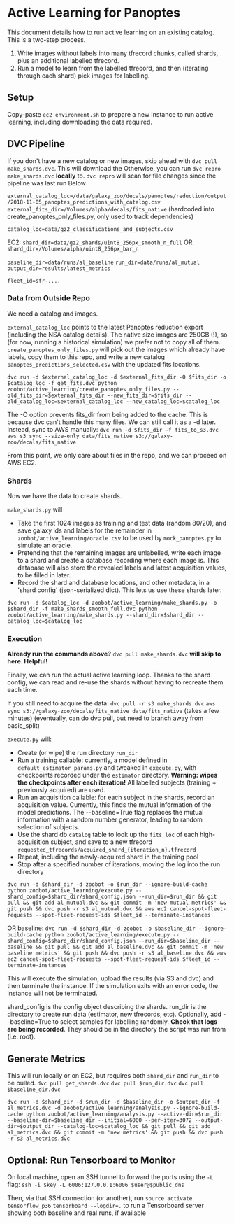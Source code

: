 # Active Learning for Panoptes

This document details how to run active learning on an existing catalog. This is a two-step process.
1. Write images without labels into many tfrecord chunks, called shards, plus an additional labelled tfrecord.
2. Run a model to learn from the labelled tfrecord, and then (iterating through each shard) pick images for labelling.

## Setup

Copy-paste `ec2_environment.sh` to prepare a new instance to run active learning, including downloading the data required.

## DVC Pipeline

If you don't have a new catalog or new images, skip ahead with `dvc pull make_shards.dvc`. 
This will download the 
Otherwise, you can run `dvc repro make_shards.dvc` **locally** to. `dvc repro` will scan for file changes since the pipeline was last run 
Below


`external_catalog_loc=/data/galaxy_zoo/decals/panoptes/reduction/output/2018-11-05_panoptes_predictions_with_catalog.csv`
`external_fits_dir=/Volumes/alpha/decals/fits_native` (hardcoded into create_panoptes_only_files.py, only used to track dependencies)

`catalog_loc=data/gz2_classifications_and_subjects.csv`

EC2:
`shard_dir=data/gz2_shards/uint8_256px_smooth_n_full`
OR
`shard_dir=/Volumes/alpha/uint8_256px_bar_n`

`baseline_dir=data/runs/al_baseline`
`run_dir=data/runs/al_mutual`
`output_dir=results/latest_metrics`

`fleet_id=sfr-....`
### Data from Outside Repo

We need a catalog and images. 

`external_catalog_loc` points to the latest Panoptes reduction export (including the NSA catalog details).
The native size images are 250GB (!), so (for now, running a historical simulation) we prefer not to copy all of them.
`create_panoptes_only_files.py` will pick out the images which already have labels, copy them to this repo, and write a new catalog `panoptes_predictions_selected.csv` with the updated fits locations.

`dvc run -d $external_catalog_loc -d $external_fits_dir -O $fits_dir -o $catalog_loc -f get_fits.dvc python zoobot/active_learning/create_panoptes_only_files.py --old_fits_dir=$external_fits_dir --new_fits_dir=$fits_dir --old_catalog_loc=$external_catalog_loc --new_catalog_loc=$catalog_loc`

The -O option prevents fits_dir from being added to the cache. This is because dvc can't handle this many files. We can still call it as a -d later. Instead, sync to AWS manually:
`dvc run -d $fits_dir -f fits_to_s3.dvc aws s3 sync --size-only data/fits_native s3://galaxy-zoo/decals/fits_native`

From this point, we only care about files in the repo, and we can proceed on AWS EC2.

### Shards

Now we have the data to create shards. 

`make_shards.py` will 
- Take the first 1024 images as training and test data (random 80/20), and save galaxy ids and labels for the remainder in `zoobot/active_learning/oracle.csv` to be used by `mock_panoptes.py` to simulate an oracle.
- Pretending that the remaining images are unlabelled, write each image to a shard and create a database recording where each image is. This database will also store the revealed labels and latest acquisition values, to be filled in later.
- Record the shard and database locations, and other metadata, in a 'shard config' (json-serialized dict). This lets us use these shards later.

`dvc run -d $catalog_loc -d zoobot/active_learning/make_shards.py -o $shard_dir -f make_shards_smooth_full.dvc python zoobot/active_learning/make_shards.py --shard_dir=$shard_dir --catalog_loc=$catalog_loc`

### Execution

**Already run the commands above?** `dvc pull make_shards.dvc` **will skip to here. Helpful!**


Finally, we can run the actual active learning loop. Thanks to the shard config, we can read and re-use the shards without having to recreate them each time.

If you still need to acquire the data:
`dvc pull -r s3 make_shards.dvc`
`aws sync s3://galaxy-zoo/decals/fits_native data/fits_native` (takes a few minutes)
(eventually, can do dvc pull, but need to branch away from basic_split)

`execute.py` will:
- Create (or wipe) the run directory `run_dir`
- Run a training callable: currently, a model defined in `default_estimator_params.py` and tweaked in `execute.py`, with checkpoints recorded under the `estimator` directory. **Warning: wipes the checkpoints after each iteration!** All labelled subjects (training + previously acquired) are used.
- Run an acquisition callable: for each subject in the shards, record an acquisition value. Currently, this finds the mutual information of the model predictions. The --baseline=True flag replaces the mutual information with a random number generator, leading to random selection of subjects. 
- Use the shard db `catalog` table to look up the `fits_loc` of each high-acquisition subject, and save to a new tfrecord `requested_tfrecords/acquired_shard_{iteration_n}.tfrecord`
- Repeat, including the newly-acquired shard in the training pool
- Stop after a specified number of iterations, moving the log into the run directory


`dvc run -d $shard_dir -d zoobot -o $run_dir --ignore-build-cache python zoobot/active_learning/execute.py --shard_config=$shard_dir/shard_config.json --run_dir=$run_dir && git pull && git add al_mutual.dvc && git commit -m 'new mutual metrics' && git push && dvc push -r s3 al_mutual.dvc && aws ec2 cancel-spot-fleet-requests --spot-fleet-request-ids $fleet_id --terminate-instances`

OR baseline:
`dvc run -d $shard_dir -d zoobot -o $baseline_dir --ignore-build-cache python zoobot/active_learning/execute.py --shard_config=$shard_dir/shard_config.json --run_dir=$baseline_dir --baseline && git pull && git add al_baseline.dvc && git commit -m 'new baseline metrics' && git push && dvc push -r s3 al_baseline.dvc && aws ec2 cancel-spot-fleet-requests --spot-fleet-request-ids $fleet_id --terminate-instances`

This will execute the simulation, upload the results (via S3 and dvc) and then terminate the instance.
If the simulation exits with an error code, the instance will not be terminated.

shard_config is the config object describing the shards. run_dir is the directory to create run data (estimator, new tfrecords, etc).
Optionally, add --baseline=True to select samples for labelling randomly.
**Check that logs are being recorded**. They should be in the directory the script was run from (i.e. root).


## Generate Metrics

This will run locally or on EC2, but requires both `shard_dir` and `run_dir` to be pulled.
`dvc pull get_shards.dvc`
`dvc pull $run_dir.dvc`
`dvc pull $baseline_dir.dvc`


`dvc run -d $shard_dir -d $run_dir -d $baseline_dir -o $output_dir -f al_metrics.dvc -d zoobot/active_learning/analysis.py --ignore-build-cache python zoobot/active_learning/analysis.py --active-dir=$run_dir --baseline-dir=$baseline_dir --initial=6000 --per-iter=3072 --output-dir=$output_dir --catalog-loc=$catalog_loc && git pull && git add al_metrics.dvc && git commit -m 'new metrics' && git push && dvc push -r s3 al_metrics.dvc`

## Optional: Run Tensorboard to Monitor

On local machine, open an SSH tunnel to forward the ports using the `-L` flag:
`ssh -i $key -L 6006:127.0.0.1:6006 $user@$public_dns`

Then, via that SSH connection (or another), run
`source activate tensorflow_p36`
`tensorboard --logdir=.`
to run a Tensorboard server showing both baseline and real runs, if available
